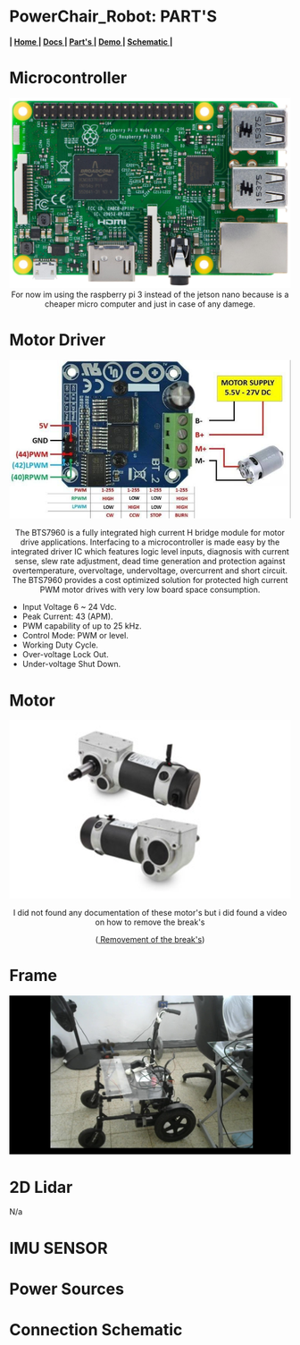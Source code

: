 # PowerChair_Robot: PART'S


<h4>
   | <a href="https://github.com/The-GUY-2024/PowerChair_Robot"> Home </a> |
  <a href=""> Docs </a> |
  <a href="https://github.com/The-GUY-2024/PowerChair_Robot/tree/main/Parts"> Part's </a> |
  <a href="https://github.com/The-GUY-2024/PowerChair_Robot/tree/main/Demo"> Demo </a> |
  <a href="https://github.com/The-GUY-2024/PowerChair_Robot/tree/main/Parts#connection-schematic"> Schematic </a>|
</h4>


# Microcontroller 
<p align="center">
   <img src="https://raw.githubusercontent.com/The-GUY-2024/PowerChair_Robot/main/Parts/src/rsp3b.jpg" />
   For now im using the raspberry pi 3  instead of the jetson nano because is a cheaper micro computer and just in case of any damege.
</p>

# Motor Driver
<p align="center">
   <img src="https://raw.githubusercontent.com/The-GUY-2024/PowerChair_Robot/main/Parts/src/mtor%20ric.jpg"/>
   
   <p align="center">
      The BTS7960 is a fully integrated high current H bridge module for motor drive applications. Interfacing to a microcontroller is made easy by the
      integrated driver IC which features logic level inputs, diagnosis with current sense, slew rate adjustment, dead time generation and protection 
      against overtemperature, overvoltage, undervoltage, overcurrent and short circuit. The BTS7960 provides a cost optimized solution for protected high
      current PWM motor drives with very low board space consumption.
   </p>
   
   - Input Voltage 6 ~ 24 Vdc.
   - Peak Current: 43 (APM).
   - PWM capability of up to 25 kHz.
   - Control Mode: PWM or level.
   - Working Duty Cycle.
   - Over-voltage Lock Out.
   - Under-voltage Shut Down.

</p>


# Motor 
<p align="center">
   <img src="https://raw.githubusercontent.com/The-GUY-2024/PowerChair_Robot/main/Parts/src/pCMs.png"/>
 </p>
<p align="center">
   I did not found any documentation of these motor's but i did found a video on how to remove the break's 
   <p align="center">(<a href="https://www.youtube.com/watch?v=p8_vGv_03Ao" target="_blank"> Removement of the break's</a>)</p>
   </p>



# Frame 
<p align="right">
   <img src="https://raw.githubusercontent.com/The-GUY-2024/PowerChair_Robot/main/Parts/src/frame1.jpg"/>
</p>
 
 
 # 2D Lidar 
 
 N/a
 
 # IMU SENSOR
 
 
 
 # Power Sources
 
 
 
 # Connection Schematic 
 
 
 
